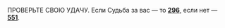 <!-- DICE_ROLL_REQUIRED: luck -->
<!-- LUCK_SUCCESS_LINK: 296 -->
<!-- LUCK_FAILURE_LINK: 551 -->

ПРОВЕРЬТЕ СВОЮ УДАЧУ. Если Судьба за вас — то [**296**](#n_296), если нет — [**551**](#n_551).

